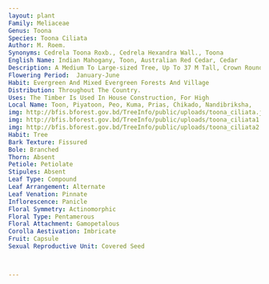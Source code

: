 ```yaml
---
layout: plant
Family: Meliaceae
Genus: Toona
Species: Toona Ciliata
Author: M. Roem.
Synonyms: Cedrela Toona Roxb., Cedrela Hexandra Wall., Toona
English Name: Indian Mahogany, Toon, Australian Red Cedar, Cedar
Description: A Medium To Large-sized Tree, Up To 37 M Tall, Crown Rounded, Spreading, Occasionally Dense, Bark Greyish-white To Brown, Usually Fissured And Flaking, Inner Bark Brown To Reddish, Fibrous. Leaves 20-65 Cm Long, Usually 9-15 Jugate, Petioles 6-11 Cm Long, Glabrous To Pilose, Leaflets 9.1-12.8 Ã— 3-5 Cm, Lanceolate To Ovate-lanceolate, Apex Acute To Acuminate, Base Usually Asymmetric, Margin Entire, Glabrescent, Occasionally With Hairs On Upper Midrib, Petiolules Up To 1.5 Cm Long, Glabrescent. Inflorescence Up To 55 Cm Long, Pendent. Flowers Fragrant, Pedicels 0.5-1.0 Mm Long, Usually Pilose, Occasionally Villous. Calyx 0.7-1.3 Mm Long, Glabrescent Externally, Lobes Spathulate, Imbricate, Margin Ciliate. Petals White To Creamy-white, 3.5-5.8 Ã— 1.3-3.2 Mm, Usually Glabrescent, Occasionally Pilose Externally, Margin Ciliate With Long Hairs. Androgynophore 3-5 Mm Long, Filaments 0.7-2.5 Mm Long, Glabrous To Pilose, Anthers 0.6-1.1 Mm Long, Apex Usually Apiculate, Often With Long Appendages, Disk 1.2-2.5 Mm In Diameter, Reddish-orange, Densely Pilose. Ovary 5-celled, 1.1-1.8 Mm Across, Moderately Pilose, Ovules Up To 8 In Each Locule, Styles 1.2-3.0 Mm Long, Glabrous, Stigmas 0.8-1.2 Mm In Diameter. Fruit A Capsule, 1.5-2.5 Cm Long, Valves Reddish-brown, Smooth, With Small Scattered Lenticels. Seeds 10-18 Ã— 2.5-4.0 Mm, Winged At Both Ends, Wings Unequal, Apex Narrowly Obtuse.
Flowering Period:  January-June
Habit: Evergreen And Mixed Evergreen Forests And Village 
Distribution: Throughout The Country.
Uses: The Timber Is Used In House Construction, For High
Local Name: Toon, Piyatoon, Peo, Kuma, Prias, Chikado, Nandibriksha, 
img: http://bfis.bforest.gov.bd/TreeInfo/public/uploads/toona_ciliata.jpg
img: http://bfis.bforest.gov.bd/TreeInfo/public/uploads/toona_ciliata1.jpg
img: http://bfis.bforest.gov.bd/TreeInfo/public/uploads/toona_ciliata2.jpg
Habit: Tree
Bark Texture: Fissured
Bole: Branched
Thorn: Absent
Petiole: Petiolate
Stipules: Absent
Leaf Type: Compound
Leaf Arrangement: Alternate
Leaf Venation: Pinnate
Inflorescence: Panicle
Floral Symmetry: Actinomorphic
Floral Type: Pentamerous
Floral Attachment: Gamopetalous
Corolla Aestivation: Imbricate
Fruit: Capsule
Sexual Reproductive Unit: Covered Seed



---
```



